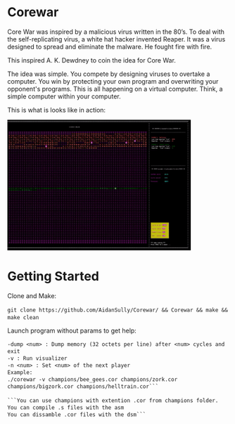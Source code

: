# Corewar
Core War was inspired by a malicious virus written in the 80’s. To deal with the self-replicating virus, a white hat hacker invented Reaper. It was a virus designed to spread and eliminate the malware. He fought fire with fire.

This inspired A. K. Dewdney to coin the idea for Core War.

The idea was simple. You compete by designing viruses to overtake a computer. You win by protecting your own program and overwriting your opponent's programs. This is all happening on a virtual computer. Think, a simple computer within your computer.

This is what is looks like in action: 

![](cw_vis.gif)

# Getting Started
Clone and Make:

```git clone https://github.com/AidanSully/Corewar/ && Corewar && make && make clean```

Launch program without params to get help:

```./corewar [-dump nbr_cycles] [[-n number] champion1.cor] [champion2.cor] [champion3.cor] ...
-dump <num> : Dump memory (32 octets per line) after <num> cycles and exit
-v : Run visualizer
-n <num> : Set <num> of the next player
Example:
./corewar -v champions/bee_gees.cor champions/zork.cor champions/bigzork.cor champions/helltrain.cor```

```You can use champions with extention .cor from champions folder.
You can compile .s files with the asm
You can dissamble .cor files with the dsm```
